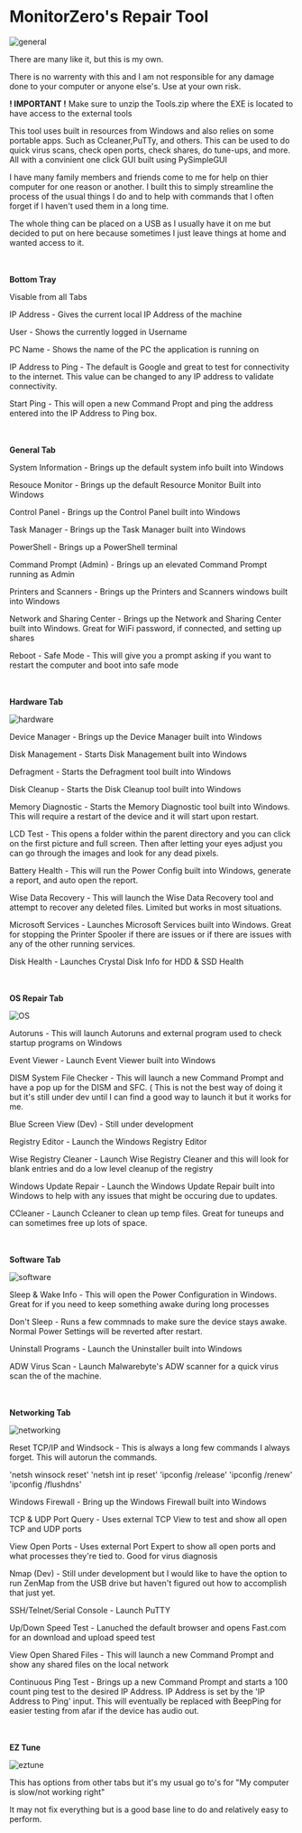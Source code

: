 # MonitorZero's Repair Tool

![general](https://user-images.githubusercontent.com/84548743/157774250-51ac1554-93b9-477a-96cb-aac04ce3d1af.PNG)

There are many like it, but this is my own.

There is no warrenty with this and I am not responsible for any damage done to your computer or anyone else's. Use at your own risk.

<b>! IMPORTANT !</b> Make sure to unzip the Tools.zip where the EXE is located to have access to the external tools

This tool uses built in resources from Windows and also relies on some portable apps. Such as Ccleaner,PuTTy, and others. This can be used to do quick virus scans, check open ports, check shares, do tune-ups, and more. All with a convinient one click GUI built using PySimpleGUI

I have many family members and friends come to me for help on thier computer for one reason or another. I built this to simply streamline the process of the usual things I do and to help with commands that I often forget if I haven't used them in a long time.

The whole thing can be placed on a USB as I usually have it on me but decided to put on here because sometimes I just leave things at home and wanted access to it.

</br></br>
<b>Bottom Tray</b>

Visable from all Tabs

IP Address - Gives the current local IP Address of the machine

User - Shows the currently logged in Username

PC Name - Shows the name of the PC the application is running on

IP Address to Ping - The default is Google and great to test for connectivity to the internet. This value can be changed to any IP address to validate connectivity.

Start Ping - This will open a new Command Propt and ping the address entered into the IP Address to Ping box.

</br></br>
<b>General Tab</b>

System Information - Brings up the default system info built into Windows

Resouce Monitor - Brings up the default Resource Monitor Built into Windows

Control Panel - Brings up the Control Panel built into Windows

Task Manager - Brings up the Task Manager built into Windows

PowerShell - Brings up a PowerShell terminal

Command Prompt (Admin) - Brings up an elevated Command Prompt running as Admin

Printers and Scanners - Brings up the Printers and Scanners windows built into Windows

Network and Sharing Center - Brings up the Network and Sharing Center built into Windows. Great for WiFi password, if connected, and setting up shares

Reboot - Safe Mode - This will give you a prompt asking if you want to restart the computer and boot into safe mode

</br></br>
<b>Hardware Tab</b>

![hardware](https://user-images.githubusercontent.com/84548743/157774359-64b7fcc2-fa6b-4bb9-b4ea-5f9ec9f63dd2.PNG)

Device Manager - Brings up the Device Manager built into Windows

Disk Management - Starts Disk Management built into Windows

Defragment - Starts the Defragment tool built into Windows

Disk Cleanup - Starts the Disk Cleanup tool built into Windows

Memory Diagnostic - Starts the Memory Diagnostic tool built into Windows. This will require a restart of the device and it will start upon restart.

LCD Test - This opens a folder within the parent directory and you can click on the first picture and full screen. Then after letting your eyes adjust you can go through the images and look for any dead pixels.

Battery Health - This will run the Power Config built into Windows, generate a report, and auto open the report.

Wise Data Recovery - This will launch the Wise Data Recovery tool and attempt to recover any deleted files. Limited but works in most situations.

Microsoft Services - Launches Microsoft Services built into Windows. Great for stopping the Printer Spooler if there are issues or if there are issues with any of the other running services.

Disk Health - Launches Crystal Disk Info for HDD & SSD Health

</br></br>
<b>OS Repair Tab</b>

![OS](https://user-images.githubusercontent.com/84548743/157774370-78f5f9b1-36b8-4930-82ef-8e42b3deee00.PNG)

Autoruns - This will launch Autoruns and external program used to check startup programs on Windows

Event Viewer - Launch Event Viewer built into Windows

DISM System File Checker - This will launch a new Command Prompt and have a pop up for the DISM and SFC. ( This is not the best way of doing it but it's still under dev until I can find a good way to launch it but it works for me.

Blue Screen View (Dev) - Still under development

Registry Editor - Launch the Windows Registry Editor

Wise Registry Cleaner - Launch Wise Registry Cleaner and this will look for blank entries and do a low level cleanup of the registry

Windows Update Repair - Launch the Windows Update Repair built into Windows to help with any issues that might be occuring due to updates.

CCleaner - Launch Ccleaner to clean up temp files. Great for tuneups and can sometimes free up lots of space.

</br></br>
<b>Software Tab</b>

![software](https://user-images.githubusercontent.com/84548743/157774452-3182ffbd-fad7-4e48-a2bf-3d06e843153c.PNG)

Sleep & Wake Info - This will open the Power Configuration in Windows. Great for if you need to keep something awake during long processes

Don't Sleep - Runs a few commnads to make sure the device stays awake. Normal Power Settings will be reverted after restart.

Uninstall Programs - Launch the Uninstaller built into Windows

ADW Virus Scan - Launch Malwarebyte's ADW scanner for a quick virus scan the of the machine.

</br></br>
<b>Networking Tab</b>

![networking](https://user-images.githubusercontent.com/84548743/157774483-eb6138e6-ec21-4a16-9baa-495a5184a9c4.PNG)

Reset TCP/IP and Windsock - This is always a long few commands I always forget. This will autorun the commands.

'netsh winsock reset'
'netsh int ip reset'
'ipconfig /release'
'ipconfig /renew'
'ipconfig /flushdns'

Windows Firewall - Bring up the Windows Firewall built into Windows

TCP & UDP Port Query - Uses external TCP View to test and show all open TCP and UDP ports

View Open Ports - Uses external Port Expert to show all open ports and what processes they're tied to. Good for virus diagnosis

Nmap (Dev) - Still under development but I would like to have the option to run ZenMap from the USB drive but haven't figured out how to accomplish that just yet.

SSH/Telnet/Serial Console - Launch PuTTY

Up/Down Speed Test - Lanuched the default browser and opens Fast.com for an download and upload speed test

View Open Shared Files - This will launch a new Command Prompt and show any shared files on the local network

Continuous Ping Test - Brings up a new Command Prompt and starts a 100 count ping test to the desired IP Address. IP Address is set by the 'IP Address to Ping' input. This will eventually be replaced with BeepPing for easier testing from afar if the device has audio out.

</br></br>
<b>EZ Tune</b>

![eztune](https://user-images.githubusercontent.com/84548743/157774612-947089ff-7e88-415e-996d-2a56dd3829cf.PNG)

This has options from other tabs but it's my usual go to's for "My computer is slow/not working right"

It may not fix everything but is a good base line to do and relatively easy to perform.
